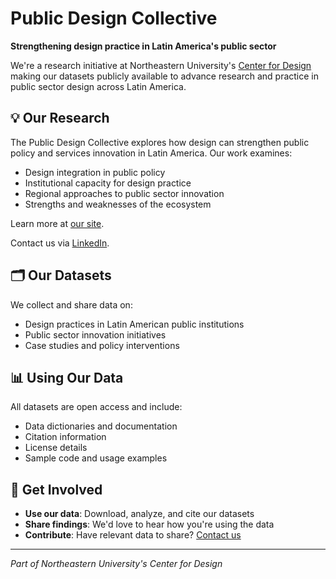 # Public Design Collective

**Strengthening design practice in Latin America's public sector**

We're a research initiative at Northeastern University's [Center for Design](https://camd.northeastern.edu/center-for-design/) making our datasets publicly available to advance research and practice in public sector design across Latin America.


## 💡 Our Research

The Public Design Collective explores how design can strengthen public policy and services innovation in Latin America. Our work examines:
- Design integration in public policy
- Institutional capacity for design practice
- Regional approaches to public sector innovation
- Strengths and weaknesses of the ecosystem

Learn more at [our site](https://publicdesigncollective.com).

Contact us via [LinkedIn](https://www.linkedin.com/company/public-design-collective/).


## 🗂️ Our Datasets

We collect and share data on:
- Design practices in Latin American public institutions
- Public sector innovation initiatives
- Case studies and policy interventions


## 📊 Using Our Data

All datasets are open access and include:
- Data dictionaries and documentation
- Citation information
- License details
- Sample code and usage examples


## 🤝 Get Involved

- **Use our data**: Download, analyze, and cite our datasets
- **Share findings**: We'd love to hear how you're using the data
- **Contribute**: Have relevant data to share? [Contact us](mailto:t.rosado@northeastern.edu)

---

*Part of Northeastern University's Center for Design*
